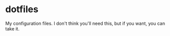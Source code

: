 # dotfiles
My configuration files. I don't think you'll need this, but if you want, you can take it.
